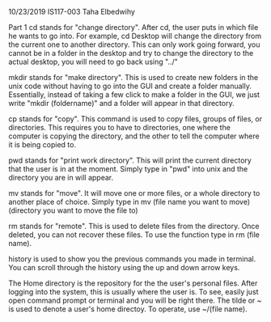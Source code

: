 10/23/2019
IS117-003
Taha Elbedwihy 

Part 1 
cd stands for "change directory". After cd, the user puts in which file he wants to go into. For example, cd Desktop will change the directory from the current one to another directory. This can only work going forward, you cannot be in a folder in the desktop and try to change the directory to the actual desktop, you will need to go back using "../"

mkdir stands for "make directory". This is used to create new folders in the unix code without having to go into the GUI and create a folder manually. Essentially, instead of taking a few click to make a folder in the GUI, we just write "mkdir (foldername)" and a folder will appear in that directory.

cp stands for "copy". This command is used to copy files, groups of files, or directories. This requires you to have to directories, one where the computer is copying the directory, and the other to tell the computer where it is being copied to. 

pwd stands for "print work directory". This will print the current directory that the user is in at the moment. Simply type in "pwd" into unix and the directory you are in will appear. 

mv stands for "move". It will move one or more files, or a whole directory to another place of choice. Simply type in mv (file name you want to move) (directory you want to move the file to)

rm stands for "remote". This is used to delete files from the directory. Once deleted, you can not recover these files. To use the function type in rm (file name). 

history is used to show you the previous commands you made in terminal. You can scroll through the history using the up and down arrow keys. 

The Home directory is the repository for the the user's personal files. After logging into the system, this is usually where the user is. To see, easily just open command prompt or terminal and you will be right there. The tilde or ~ is used to denote a user's home directoy. To operate, use ~/(file name).

